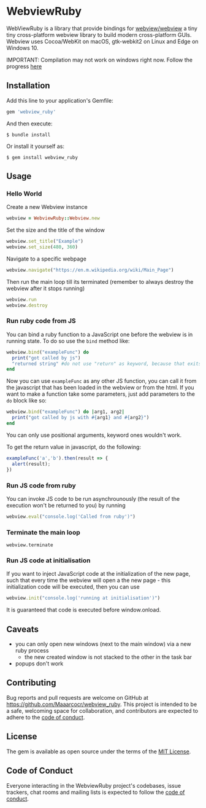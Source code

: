 # WebviewRuby

WebViewRuby is a library that provide bindings for [webview/webview](https://github.com/webview/webview) a tiny tiny cross-platform webview library to build modern cross-platform GUIs. Webview uses Cocoa/WebKit on macOS, gtk-webkit2 on Linux and Edge on Windows 10.

IMPORTANT: Compilation may not work on windows right now. Follow the progress [here](https://github.com/Maaarcocr/webview_ruby/issues/1)

## Installation

Add this line to your application's Gemfile:

```ruby
gem 'webview_ruby'
```

And then execute:

    $ bundle install

Or install it yourself as:

    $ gem install webview_ruby

## Usage

### Hello World

Create a new Webview instance 

```ruby
webview = WebviewRuby::Webview.new
```

Set the size and the title of the window

```ruby
webview.set_title("Example")
webview.set_size(480, 360)
```

Navigate to a specific webpage

```ruby
webview.navigate("https://en.m.wikipedia.org/wiki/Main_Page")
```

Then run the main loop till its terminated (remember to always destroy the webview after it stops running)

```ruby
webview.run
webview.destroy
```

### Run ruby code from JS

You can bind a ruby function to a JavaScript one before the webview is in running state. To do so use the `bind` method like:

```ruby
webview.bind("exampleFunc") do
  print("got called by js")
  "returned string" #do not use "return" as keyword, because that exits the current thread
end
```

Now you can use `exampleFunc` as any other JS function, you can call it from the javascript that has been loaded in the webview or
from the html. If you want to make a function take some parameters, just add parameters to the `do` block like so: 

```ruby
webview.bind("exampleFunc") do |arg1, arg2|
  print("got called by js with #{arg1} and #{arg2}")
end
```

You can only use positional arguments, keyword ones wouldn't work.

To get the return value in javascript, do the following:

```javascript
exampleFunc('a','b').then(result => {
  alert(result);
})
```

### Run JS code from ruby

You can invoke JS code to be run asynchrounously (the result of the execution won't be returned to you) by running

```ruby
webview.eval("console.log('Called from ruby')")
```

### Terminate the main loop

```
webview.terminate
```

### Run JS code at initialisation

If you want to inject JavaScript code at the initialization of the new page, such that every time the webview will open a the new page - this initialization code will be executed, then you can use

```ruby
webview.init("console.log('running at initialisation')")
```

It is guaranteed that code is executed before window.onload.

## Caveats
* you can only open new windows (next to the main window) via a new ruby process
  * the new created window is not stacked to the other in the task bar
* popups don't work

## Contributing

Bug reports and pull requests are welcome on GitHub at https://github.com/Maaarcocr/webview_ruby. This project is intended to be a safe, welcoming space for collaboration, and contributors are expected to adhere to the [code of conduct](https://github.com/[USERNAME]/webview_ruby/blob/master/CODE_OF_CONDUCT.md).

## License

The gem is available as open source under the terms of the [MIT License](https://opensource.org/licenses/MIT).

## Code of Conduct

Everyone interacting in the WebviewRuby project's codebases, issue trackers, chat rooms and mailing lists is expected to follow the [code of conduct](https://github.com/[USERNAME]/webview_ruby/blob/master/CODE_OF_CONDUCT.md).

